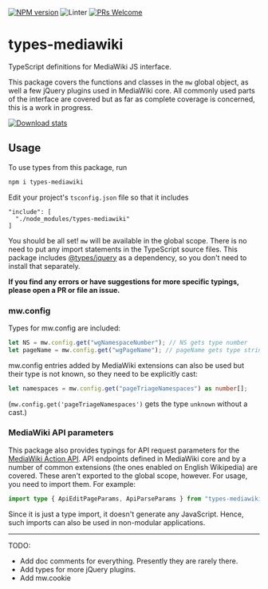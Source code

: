 [![NPM version](https://img.shields.io/npm/v/types-mediawiki.svg)](https://www.npmjs.com/package/types-mediawiki)
![Linter](https://github.com/wikimedia-gadgets/types-mediawiki/workflows/Lint/badge.svg)
[![PRs Welcome](https://img.shields.io/badge/PRs-welcome-brightgreen.svg?style=flat-square)](http://makeapullrequest.com)

# types-mediawiki

TypeScript definitions for MediaWiki JS interface.

This package covers the functions and classes in the `mw` global object, as well a few jQuery plugins used in MediaWiki core. All commonly used parts of the interface are covered but as far as complete coverage is concerned, this is a work in progress.

[![Download stats](https://nodei.co/npm/types-mediawiki.png?downloads=true&downloadRank=true)](https://nodei.co/npm/types-mediawiki/)

## Usage

To use types from this package, run

```bash
npm i types-mediawiki
```

Edit your project's `tsconfig.json` file so that it includes

```
"include": [
  "./node_modules/types-mediawiki"
]
```

You should be all set! `mw` will be available in the global scope. There is no need to put any import statements in the TypeScript source files. This package includes [@types/jquery](https://www.npmjs.com/package/@types/jquery) as a dependency, so you don't need to install that separately.

**If you find any errors or have suggestions for more specific typings, please open a PR or file an issue.**

### mw.config

Types for mw.config are included:

```ts
let NS = mw.config.get("wgNamespaceNumber"); // NS gets type number
let pageName = mw.config.get("wgPageName"); // pageName gets type string
```

mw.config entries added by MediaWiki extensions can also be used but their type is not known, so they need to be explicitly cast:

```ts
let namespaces = mw.config.get("pageTriageNamespaces") as number[];
```

(`mw.config.get('pageTriageNamespaces')` gets the type `unknown` without a cast.)

### MediaWiki API parameters

This package also provides typings for API request parameters for the [MediaWiki Action API](https://www.mediawiki.org/wiki/API:Main_page). API endpoints defined in MediaWiki core and by a number of common extensions (the ones enabled on English Wikipedia) are covered. These aren't exported to the global scope, however. For usage, you need to import them. For example:

```ts
import type { ApiEditPageParams, ApiParseParams } from "types-mediawiki/api_params";
```

Since it is just a type import, it doesn't generate any JavaScript. Hence, such imports can also be used in non-modular applications.

---

TODO:

-   Add doc comments for everything. Presently they are rarely there.
-   Add types for more jQuery plugins.
-   Add mw.cookie
